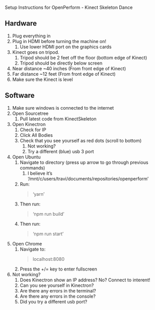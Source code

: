 Setup Instructions for OpenPerform - Kinect Skeleton Dance

Hardware
------------
1. Plug everything in
2. Plug in HDMI before turning the machine on!
    1. Use lower HDMI port on the graphics cards
3. Kinect goes on tripod.
    1. Tripod should be 2 feet off the floor (bottom edge of Kinect)
    2. Tripod should be directly below screen
4. Near distance ~40 inches (From front edge of Kinect)
5. Far distance ~12 feet (From front edge of Kinect)
6. Make sure the Kinect is level

Software
------------
1. Make sure windows is connected to the internet
2. Open Sourcetree
    1. Pull latest code from KinectSkeleton
3. Open Kinectron
    1. Check for IP
    2. Click All Bodies
    3. Check that you see yourself as red dots (scroll to bottom)
        1. Not working?
        2. Try a different (blue) usb 3 port
4. Open Ubuntu
    1. Navigate to directory (press up arrow to go through previous commands)
        1. I believe it’s ‘/mnt/c/users/travi/documents/repositories/openperform’
    2. Run:
        > ‘yarn’
    3. Then run:
        > ‘npm run build’
    4. Then run:
        > ‘npm run start’
5. Open Chrome
    1. Navigate to:
        > localhost:8080
    2. Press the +/= key to enter fullscreen
6. Not working?
    1. Does Kinectron show an IP address?
        No? Connect to interent!
    2. Can you see yourself in Kinectron?
    3. Are there any errors in the terminal?
    4. Are there any errors in the console?
    5. Did you try a different usb port?
